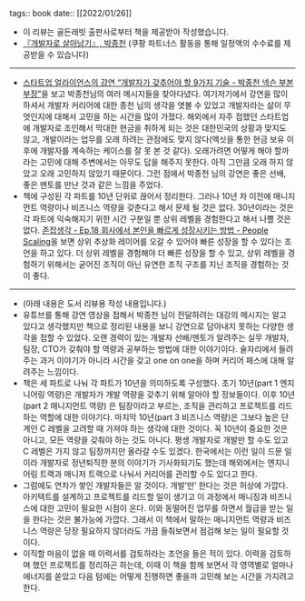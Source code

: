 tags:: book
date:: [[2022/01/26]]

- 이 리뷰는 골든래빗 출판사로부터 책을 제공받아 작성했습니다.
- [『개발자로 살아남기』, 박종천](https://coupa.ng/cbLxy4) (쿠팡 파트너스 활동을 통해 일정액의 수수료를 제공받을 수 있습니다)
- ----
- [스타트업 얼라이언스의 강연 “개발자가 갖추어야 할 9가지 기술 - 박종천 넥슨 부본부장”](https://www.youtube.com/watch?v=fHyTA-UIcqs)을 보고 박종천님의 여러 메시지들을 찾아다녔다. 여기저기에서 강연을 많이 하셔서 개발자 커리어에 대한 종천 님의 생각을 엿볼 수 있었고 개발자라는 삶이 무엇인지에 대해서 고민을 하는 시간을 많이 가졌다. 해외에서 자주 접했던 스타트업에 개발자로 조인해서 막대한 현금을 취하게 되는 것은 대한민국의 상황과 맞지도 않고, 개발이라는 업무를 오래 하려는 관점에도 맞지 않다(엑싯을 통한 현금 보유 이후에 개발자를 계속하는 케이스를 잘 못 본 것 같다). 오래가려면 어떻게 해야 할까라는 고민에 대해 주변에서는 아무도 답을 해주지 못한다. 아직 그만큼 오래 하지 않았고 오래 고민하지 않았기 때문이다. 그런 점에서 박종천 님의 강연은 좋은 선배, 좋은 멘토를 만난 것과 같은 느낌을 주었다.
- 책에 구성된 각 파트를 10년 단위로 끊어서 정리한다. 그러나 10년 차 이전에 매니지먼트 역량이나 비즈니스 역량을 갖춘다고 해서 문제 될 것은 없다. 30년이라는 것은 각 파트에 익숙해지기 위한 시간 구분일 뿐 상위 레벨을 경험한다고 해서 나쁠 것은 없다. [존잡생각 - Ep.18 회사에서 본인을 빠르게 성장시키는 방법 - People Scaling](https://www.youtube.com/watch?v=drBdnrlsq9o&t=264s)을 보면 상위 추상화 레이어를 오갈 수 있어야 빠른 성장을 할 수 있다는 조언을 하고 있다. 더 상위 레벨을 경험해야 더 빠른 성장을 할 수 있고, 상위 레벨을 경험하기 위해서는 굳어진 조직이 아닌 유연한 조직 구조를 지닌 조직을 경험하는 것이 좋다.
- ---
- (아래 내용은 도서 리뷰용 작성 내용입니다.)
- 유튜브를 통해 강연 영상을 접해서 박종천 님이 전달하려는 대강의 메시지는 알고 있다고 생각했지만 책으로 정리된 내용을 보니 강연으로 담아내지 못하는 다양한 생각을 접할 수 있었다. 오랜 경력이 있는 개발자 선배/멘토가 알려주는 실무 개발자, 팀장, CTO가 갖춰야 할 역량과 공부하는 방법에 대한 이야기이다. 술자리에서 들려주는 과거 이야기가 아니라 시간을 갖고 one on one을 하며 커리어 패스에 대해 알려주는 느낌이다.
- 책은 세 파트로 나눠 각 파트가 10년을 의미하도록 구성했다. 초기 10년(part 1 엔지니어링 역량)은 개발자가 개발 역량을 갖추기 위해 알아야 할 정보들이다. 이후 10년(part 2 매니지먼트 역량) 은 팀장이라고 부르는, 조직을 관리하고 프로젝트를 리드하는 역할에 대한 이야기다. 마지막 10년(part 3 비즈니스 역량)은 그보다 높은 단계인 C 레벨을 고려할 때 가져야 하는 생각에 대한 것이다. 꼭 10년이 중요한 것은 아니고, 모든 역량을 갖춰야 하는 것도 아니다. 평생 개발자로 개발만 할 수도 있고 C 레벨은 가지 않고 팀장까지만 올라갈 수도 있겠다. 한국에서는 이런 일이 드문 일이라 개발자로 정년퇴직한 분의 이야기가 기사화되기도 했는데 해외에서는 엔지니어링 트랙과 매니저 트랙으로 나눠서 커리어를 관리할 수도 있다고 한다.
- 그럼에도 연차가 쌓인 개발자들은 알 것이다. 개발’만’ 한다는 것은 허상에 가깝다. 아키텍트를 설계하고 프로젝트를 리드할 일이 생기고 이 과정에서 매니징과 비즈니스에 대한 고민이 필요한 시점이 온다. 이와 동떨어진 업무를 하면서 월급을 받는 일을 한다는 것은 불가능에 가깝다. 그래서 이 책에서 말하는 매니지먼트 역량과 비즈니스 역량은 당장 필요하지 않더라도 가끔 들춰보면서 점검해 보는 일이 필요할 것이다.
- 이직할 마음이 없을 때 이력서를 검토하라는 조언을 들은 적이 있다. 이력을 검토하며 했던 프로젝트를 정리하곤 하는데, 이때 이 책을 함께 보면서 각 영역별로 얼마나 에너지를 쏟았고 다음 텀에는 어떻게 진행하면 좋을까 고민해 보는 시간을 가지려고 한다.